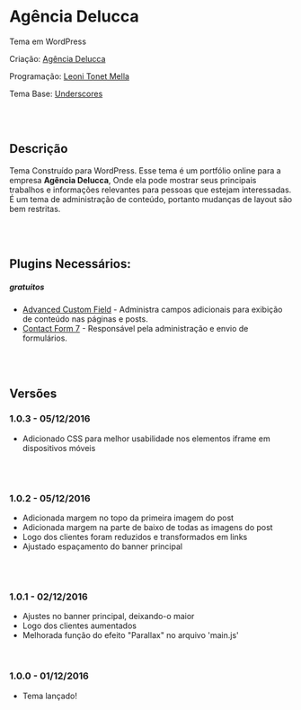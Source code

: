 # Agência Delucca
Tema em WordPress

Criação: [Agência Delucca](http://www.agenciadelucca.com.br)

Programação: [Leoni Tonet Mella](http://leonimella.com)

Tema Base: [Underscores](http://underscores.me)

<br>
<br>

## Descrição

Tema Construído para WordPress. Esse tema é um portfólio online para a empresa __Agência Delucca__, Onde ela pode mostrar seus principais trabalhos e informações relevantes para pessoas que estejam interessadas.
É um tema de administração de conteúdo, portanto mudanças de layout são bem restritas.

<br>
<br>

## Plugins Necessários:
##### gratuitos

* [Advanced Custom Field](https://wordpress.org/plugins/advanced-custom-fields/) - Administra campos adicionais para exibição de conteúdo nas páginas e posts.
* [Contact Form 7](https://wordpress.org/plugins/contact-form-7/) - Responsável pela administração e envio de formulários.

<br>
<br>


## Versões

### 1.0.3 - 05/12/2016
* Adicionado CSS para melhor usabilidade nos elementos iframe em dispositivos móveis

<br>
<br>

### 1.0.2 - 05/12/2016
* Adicionada margem no topo da primeira imagem do post
* Adicionada margem na parte de baixo de todas as imagens do post
* Logo dos clientes foram reduzidos e transformados em links
* Ajustado espaçamento do banner principal

<br>
<br>

### 1.0.1 - 02/12/2016
* Ajustes no banner principal, deixando-o maior
* Logo dos clientes aumentados
* Melhorada função do efeito "Parallax" no arquivo 'main.js'

<br>

### 1.0.0 - 01/12/2016
* Tema lançado!

<br>